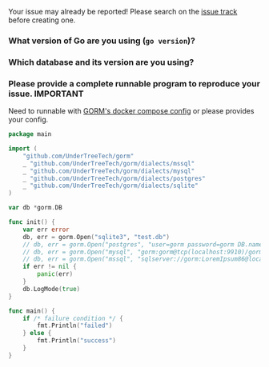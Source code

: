 Your issue may already be reported! Please search on the [issue track](https://github.com/UnderTreeTech/gorm/issues) before creating one.

### What version of Go are you using (`go version`)?


### Which database and its version are you using?


### Please provide a complete runnable program to reproduce your issue. **IMPORTANT**

Need to runnable with [GORM's docker compose config](https://github.com/UnderTreeTech/gorm/blob/master/docker-compose.yml) or please provides your config.

```go
package main

import (
	"github.com/UnderTreeTech/gorm"
	_ "github.com/UnderTreeTech/gorm/dialects/mssql"
	_ "github.com/UnderTreeTech/gorm/dialects/mysql"
	_ "github.com/UnderTreeTech/gorm/dialects/postgres"
	_ "github.com/UnderTreeTech/gorm/dialects/sqlite"
)

var db *gorm.DB

func init() {
	var err error
	db, err = gorm.Open("sqlite3", "test.db")
	// db, err = gorm.Open("postgres", "user=gorm password=gorm DB.name=gorm port=9920 sslmode=disable")
	// db, err = gorm.Open("mysql", "gorm:gorm@tcp(localhost:9910)/gorm?charset=utf8&parseTime=True")
	// db, err = gorm.Open("mssql", "sqlserver://gorm:LoremIpsum86@localhost:9930?database=gorm")
	if err != nil {
		panic(err)
	}
	db.LogMode(true)
}

func main() {
	if /* failure condition */ {
		fmt.Println("failed")
	} else {
		fmt.Println("success")
	}
}
```
